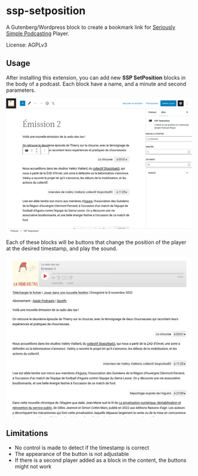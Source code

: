 # ssp-setposition

A Gutenberg/Wordpress block to create a bookmark link for [Seriously Simple Podcasting](https://fr.wordpress.org/plugins/seriously-simple-podcasting/) Player.

License: AGPLv3

## Usage

After installing this extension, you can add new **SSP SetPosition** blocks in the body of a podcast. Each block have a name, and a minute and second parameters.

![Edition of a SSP SetPosition block](images/screenshot-edition.png)

Each of these blocks will be buttons that change the position of the player at the desired timestamp, and play the sound.

![A SSP SetPosition block in action](images/screenshot.png)

## Limitations

* No control is made to detect if the timestamp is correct
* The appearance of the button is not adjustable
* If there is a second player added as a block in the content, the buttons might not work
